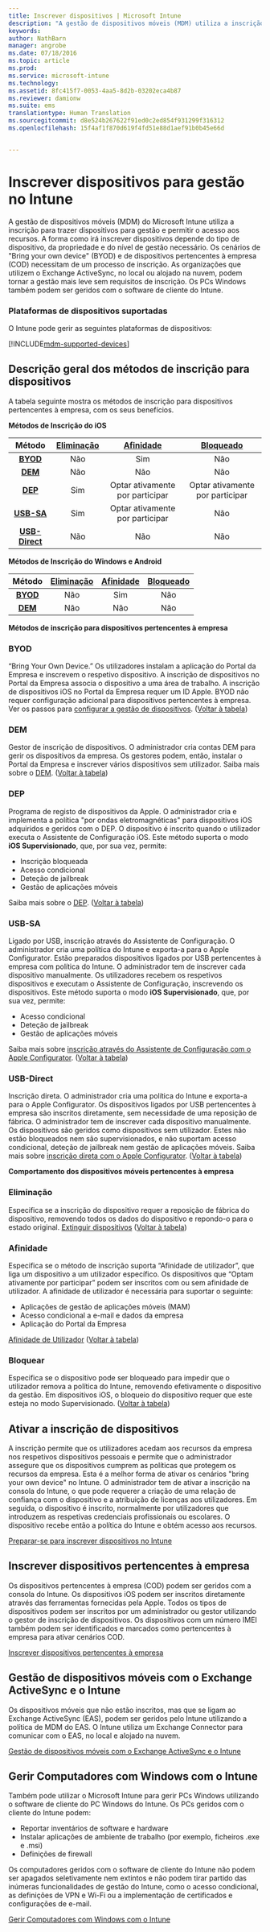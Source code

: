```yaml
---
title: Inscrever dispositivos | Microsoft Intune
description: "A gestão de dispositivos móveis (MDM) utiliza a inscrição para trazer dispositivos para gestão e permitir o acesso aos recursos."
keywords: 
author: NathBarn
manager: angrobe
ms.date: 07/18/2016
ms.topic: article
ms.prod: 
ms.service: microsoft-intune
ms.technology: 
ms.assetid: 8fc415f7-0053-4aa5-8d2b-03202eca4b87
ms.reviewer: damionw
ms.suite: ems
translationtype: Human Translation
ms.sourcegitcommit: d8e524b267622f91ed0c2ed854f931299f316312
ms.openlocfilehash: 15f4af1f870d619f4fd51e88d1aef91b0b45e66d


---
```


# Inscrever dispositivos para gestão no Intune
A gestão de dispositivos móveis (MDM) do Microsoft Intune utiliza a inscrição para trazer dispositivos para gestão e permitir o acesso aos recursos. A forma como irá inscrever dispositivos depende do tipo de dispositivo, da propriedade e do nível de gestão necessário. Os cenários de "Bring your own device" (BYOD) e de dispositivos pertencentes à empresa (COD) necessitam de um processo de inscrição. As organizações que utilizem o Exchange ActiveSync, no local ou alojado na nuvem, podem tornar a gestão mais leve sem requisitos de inscrição. Os PCs Windows também podem ser geridos com o software de cliente do Intune.

###  Plataformas de dispositivos suportadas

O Intune pode gerir as seguintes plataformas de dispositivos:

[!INCLUDE[mdm-supported-devices](../includes/mdm-supported-devices.md)]

## Descrição geral dos métodos de inscrição para dispositivos

A tabela seguinte mostra os métodos de inscrição para dispositivos pertencentes à empresa, com os seus benefícios.

**Métodos de Inscrição do iOS**

| **Método** |  **[Eliminação](#Wipe)** | **[Afinidade](#Affinity)**   |   **[Bloqueado](#Lock)** |
|:---:|:---:|:---:|:---:|
|**[BYOD](#BYOD)** | Não|    Sim |   Não |
|**[DEM](#DEM)**|   Não |Não |Não  |
|**[DEP](#DEP)**|   Sim |   Optar ativamente por participar |   Optar ativamente por participar|
|**[USB-SA](#USB-SA)**| Sim |   Optar ativamente por participar |   Não|
|**[USB-Direct](#USB-Direct)**| Não |    Não  | Não|

**Métodos de Inscrição do Windows e Android**

| **Método** |  **[Eliminação](#Wipe)** | **[Afinidade](#Affinity)**   |   **[Bloqueado](#Lock)** |
|:---:|:---:|:---:|:---:|
|**[BYOD](#BYOD)** | Não|    Sim |   Não |
|**[DEM](#DEM)**|   Não |Não |Não  |

**Métodos de inscrição para dispositivos pertencentes à empresa**

### BYOD
“Bring Your Own Device.” Os utilizadores instalam a aplicação do Portal da Empresa e inscrevem o respetivo dispositivo. A inscrição de dispositivos no Portal da Empresa associa o dispositivo a uma área de trabalho. A inscrição de dispositivos iOS no Portal da Empresa requer um ID Apple. BYOD não requer configuração adicional para dispositivos pertencentes à empresa. Ver os passos para [configurar a gestão de dispositivos](get-ready-to-enroll-devices-in-microsoft-intune.md#set-up-device-management). ([Voltar à tabela](#overview-of-device-enrollment-methods))

### DEM
Gestor de inscrição de dispositivos. O administrador cria contas DEM para gerir os dispositivos da empresa. Os gestores podem, então, instalar o Portal da Empresa e inscrever vários dispositivos sem utilizador. Saiba mais sobre o [DEM](enroll-corporate-owned-devices-with-the-device-enrollment-manager-in-microsoft-intune.md). ([Voltar à tabela](#overview-of-device-enrollment-methods))

### DEP
Programa de registo de dispositivos da Apple. O administrador cria e implementa a política "por ondas eletromagnéticas" para dispositivos iOS adquiridos e geridos com o DEP. O dispositivo é inscrito quando o utilizador executa o Assistente de Configuração iOS. Este método suporta o modo **iOS Supervisionado**, que, por sua vez, permite:
  - Inscrição bloqueada
  - Acesso condicional
  - Deteção de jailbreak
  - Gestão de aplicações móveis

Saiba mais sobre o [DEP](ios-device-enrollment-program-in-microsoft-intune.md). ([Voltar à tabela](#overview-of-device-enrollment-methods))

### USB-SA
Ligado por USB, inscrição através do Assistente de Configuração. O administrador cria uma política do Intune e exporta-a para o Apple Configurator. Estão preparados dispositivos ligados por USB pertencentes à empresa com política do Intune. O administrador tem de inscrever cada dispositivo manualmente. Os utilizadores recebem os respetivos dispositivos e executam o Assistente de Configuração, inscrevendo os dispositivos. Este método suporta o modo **iOS Supervisionado**, que, por sua vez, permite:
  - Acesso condicional
  - Deteção de jailbreak
  - Gestão de aplicações móveis

Saiba mais sobre [inscrição através do Assistente de Configuração com o Apple Configurator](ios-setup-assistant-enrollment-in-microsoft-intune.md). ([Voltar à tabela](#overview-of-device-enrollment-methods))

### USB-Direct
Inscrição direta. O administrador cria uma política do Intune e exporta-a para o Apple Configurator. Os dispositivos ligados por USB pertencentes à empresa são inscritos diretamente, sem necessidade de uma reposição de fábrica. O administrador tem de inscrever cada dispositivo manualmente. Os dispositivos são geridos como dispositivos sem utilizador. Estes não estão bloqueados nem são supervisionados, e não suportam acesso condicional, deteção de jailbreak nem gestão de aplicações móveis. Saiba mais sobre [inscrição direta com o Apple Configurator](ios-direct-enrollment-in-microsoft-intune.md). ([Voltar à tabela](#overview-of-device-enrollment-methods))

**Comportamento dos dispositivos móveis pertencentes à empresa**

### Eliminação
Especifica se a inscrição do dispositivo requer a reposição de fábrica do dispositivo, removendo todos os dados do dispositivo e repondo-o para o estado original.
[Extinguir dispositivos](retire-devices-from-microsoft-intune-management.md) ([Voltar à tabela](#overview-of-device-enrollment-methods))

### Afinidade
Especifica se o método de inscrição suporta “Afinidade de utilizador”, que liga um dispositivo a um utilizador específico. Os dispositivos que “Optam ativamente por participar” podem ser inscritos com ou sem afinidade de utilizador. A afinidade de utilizador é necessária para suportar o seguinte:
  - Aplicações de gestão de aplicações móveis (MAM)
  - Acesso condicional a e-mail e dados da empresa
  - Aplicação do Portal da Empresa

[Afinidade de Utilizador](enroll-corporate-owned-ios-devices-in-microsoft-intune.md#using-company-portal-on-dep-or-apple-configurator-enrolled-devices) ([Voltar à tabela](#overview-of-device-enrollment-methods))

### Bloquear
Especifica se o dispositivo pode ser bloqueado para impedir que o utilizador remova a política do Intune, removendo efetivamente o dispositivo da gestão. Em dispositivos iOS, o bloqueio do dispositivo requer que este esteja no modo Supervisionado.
([Voltar à tabela](#overview-of-device-enrollment-methods))

## Ativar a inscrição de dispositivos  
 A inscrição permite que os utilizadores acedam aos recursos da empresa nos respetivos dispositivos pessoais e permite que o administrador assegure que os dispositivos cumprem as políticas que protegem os recursos da empresa. Esta é a melhor forma de ativar os cenários "bring your own device" no Intune. O administrador tem de ativar a inscrição na consola do Intune, o que pode requerer a criação de uma relação de confiança com o dispositivo e a atribuição de licenças aos utilizadores. Em seguida, o dispositivo é inscrito, normalmente por utilizadores que introduzem as respetivas credenciais profissionais ou escolares. O dispositivo recebe então a política do Intune e obtém acesso aos recursos.

[Preparar-se para inscrever dispositivos no Intune](get-ready-to-enroll-devices-in-microsoft-intune.md)

## Inscrever dispositivos pertencentes à empresa
Os dispositivos pertencentes à empresa (COD) podem ser geridos com a consola do Intune. Os dispositivos iOS podem ser inscritos diretamente através das ferramentas fornecidas pela Apple. Todos os tipos de dispositivos podem ser inscritos por um administrador ou gestor utilizando o gestor de inscrição de dispositivos. Os dispositivos com um número IMEI também podem ser identificados e marcados como pertencentes à empresa para ativar cenários COD.

[Inscrever dispositivos pertencentes à empresa](manage-corporate-owned-devices.md)

## Gestão de dispositivos móveis com o Exchange ActiveSync e o Intune
Os dispositivos móveis que não estão inscritos, mas que se ligam ao Exchange ActiveSync (EAS), podem ser geridos pelo Intune utilizando a política de MDM do EAS. O Intune utiliza um Exchange Connector para comunicar com o EAS, no local e alojado na nuvem.

[Gestão de dispositivos móveis com o Exchange ActiveSync e o Intune](mobile-device-management-with-exchange-activesync-and-microsoft-intune.md)


## Gerir Computadores com Windows com o Intune  
Também pode utilizar o Microsoft Intune para gerir PCs Windows utilizando o software de cliente do PC Windows do Intune. Os PCs geridos com o cliente do Intune podem:

 - Reportar inventários de software e hardware
 - Instalar aplicações de ambiente de trabalho (por exemplo, ficheiros .exe e .msi)
 - Definições de firewall

Os computadores geridos com o software de cliente do Intune não podem ser apagados seletivamente nem extintos e não podem tirar partido das inúmeras funcionalidades de gestão do Intune, como o acesso condicional, as definições de VPN e Wi-Fi ou a implementação de certificados e configurações de e-mail.

[Gerir Computadores com Windows com o Intune](manage-windows-pcs-with-microsoft-intune.md)



<!--HONumber=Aug16_HO1-->


